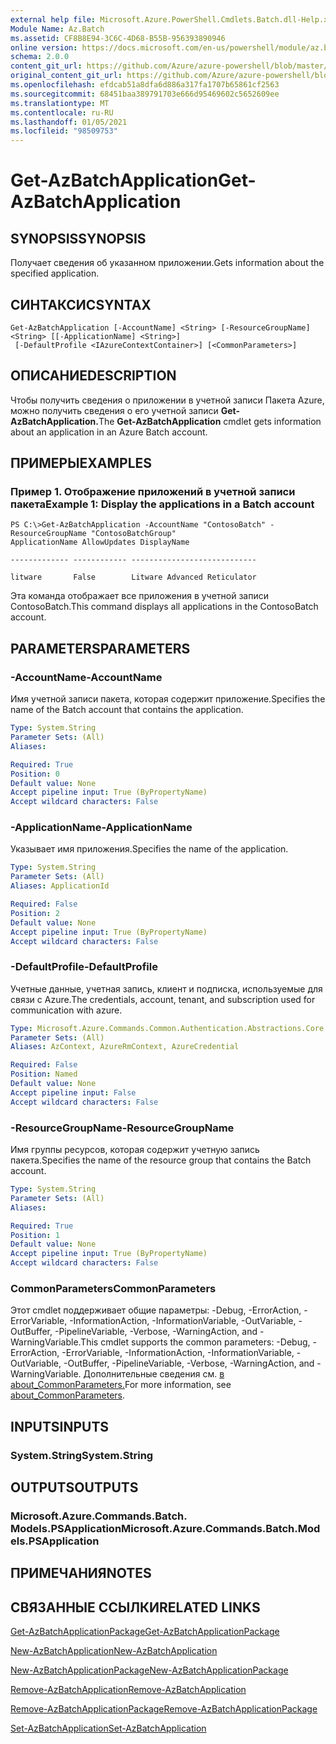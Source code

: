 ```yaml
---
external help file: Microsoft.Azure.PowerShell.Cmdlets.Batch.dll-Help.xml
Module Name: Az.Batch
ms.assetid: CF8B8E94-3C6C-4D68-B55B-956393890946
online version: https://docs.microsoft.com/en-us/powershell/module/az.batch/get-azbatchapplication
schema: 2.0.0
content_git_url: https://github.com/Azure/azure-powershell/blob/master/src/Batch/Batch/help/Get-AzBatchApplication.md
original_content_git_url: https://github.com/Azure/azure-powershell/blob/master/src/Batch/Batch/help/Get-AzBatchApplication.md
ms.openlocfilehash: efdcab51a8dfa6d886a317fa1707b65861cf2563
ms.sourcegitcommit: 68451baa389791703e666d95469602c5652609ee
ms.translationtype: MT
ms.contentlocale: ru-RU
ms.lasthandoff: 01/05/2021
ms.locfileid: "98509753"
---
```

# <span data-ttu-id="3a7b1-101">Get-AzBatchApplication</span><span class="sxs-lookup"><span data-stu-id="3a7b1-101">Get-AzBatchApplication</span></span>

## <span data-ttu-id="3a7b1-102">SYNOPSIS</span><span class="sxs-lookup"><span data-stu-id="3a7b1-102">SYNOPSIS</span></span>
<span data-ttu-id="3a7b1-103">Получает сведения об указанном приложении.</span><span class="sxs-lookup"><span data-stu-id="3a7b1-103">Gets information about the specified application.</span></span>

## <span data-ttu-id="3a7b1-104">СИНТАКСИС</span><span class="sxs-lookup"><span data-stu-id="3a7b1-104">SYNTAX</span></span>

```
Get-AzBatchApplication [-AccountName] <String> [-ResourceGroupName] <String> [[-ApplicationName] <String>]
 [-DefaultProfile <IAzureContextContainer>] [<CommonParameters>]
```

## <span data-ttu-id="3a7b1-105">ОПИСАНИЕ</span><span class="sxs-lookup"><span data-stu-id="3a7b1-105">DESCRIPTION</span></span>
<span data-ttu-id="3a7b1-106">Чтобы получить сведения о приложении в учетной записи Пакета Azure, можно получить сведения о его учетной записи **Get-AzBatchApplication.**</span><span class="sxs-lookup"><span data-stu-id="3a7b1-106">The **Get-AzBatchApplication** cmdlet gets information about an application in an Azure Batch account.</span></span>

## <span data-ttu-id="3a7b1-107">ПРИМЕРЫ</span><span class="sxs-lookup"><span data-stu-id="3a7b1-107">EXAMPLES</span></span>

### <span data-ttu-id="3a7b1-108">Пример 1. Отображение приложений в учетной записи пакета</span><span class="sxs-lookup"><span data-stu-id="3a7b1-108">Example 1: Display the applications in a Batch account</span></span>
```
PS C:\>Get-AzBatchApplication -AccountName "ContosoBatch" -ResourceGroupName "ContosoBatchGroup"
ApplicationName AllowUpdates DisplayName

------------- ------------ ----------------------------

litware       False        Litware Advanced Reticulator
```

<span data-ttu-id="3a7b1-109">Эта команда отображает все приложения в учетной записи ContosoBatch.</span><span class="sxs-lookup"><span data-stu-id="3a7b1-109">This command displays all applications in the ContosoBatch account.</span></span>

## <span data-ttu-id="3a7b1-110">PARAMETERS</span><span class="sxs-lookup"><span data-stu-id="3a7b1-110">PARAMETERS</span></span>

### <span data-ttu-id="3a7b1-111">-AccountName</span><span class="sxs-lookup"><span data-stu-id="3a7b1-111">-AccountName</span></span>
<span data-ttu-id="3a7b1-112">Имя учетной записи пакета, которая содержит приложение.</span><span class="sxs-lookup"><span data-stu-id="3a7b1-112">Specifies the name of the Batch account that contains the application.</span></span>

```yaml
Type: System.String
Parameter Sets: (All)
Aliases:

Required: True
Position: 0
Default value: None
Accept pipeline input: True (ByPropertyName)
Accept wildcard characters: False
```

### <span data-ttu-id="3a7b1-113">-ApplicationName</span><span class="sxs-lookup"><span data-stu-id="3a7b1-113">-ApplicationName</span></span>
<span data-ttu-id="3a7b1-114">Указывает имя приложения.</span><span class="sxs-lookup"><span data-stu-id="3a7b1-114">Specifies the name of the application.</span></span>

```yaml
Type: System.String
Parameter Sets: (All)
Aliases: ApplicationId

Required: False
Position: 2
Default value: None
Accept pipeline input: True (ByPropertyName)
Accept wildcard characters: False
```

### <span data-ttu-id="3a7b1-115">-DefaultProfile</span><span class="sxs-lookup"><span data-stu-id="3a7b1-115">-DefaultProfile</span></span>
<span data-ttu-id="3a7b1-116">Учетные данные, учетная запись, клиент и подписка, используемые для связи с Azure.</span><span class="sxs-lookup"><span data-stu-id="3a7b1-116">The credentials, account, tenant, and subscription used for communication with azure.</span></span>

```yaml
Type: Microsoft.Azure.Commands.Common.Authentication.Abstractions.Core.IAzureContextContainer
Parameter Sets: (All)
Aliases: AzContext, AzureRmContext, AzureCredential

Required: False
Position: Named
Default value: None
Accept pipeline input: False
Accept wildcard characters: False
```

### <span data-ttu-id="3a7b1-117">-ResourceGroupName</span><span class="sxs-lookup"><span data-stu-id="3a7b1-117">-ResourceGroupName</span></span>
<span data-ttu-id="3a7b1-118">Имя группы ресурсов, которая содержит учетную запись пакета.</span><span class="sxs-lookup"><span data-stu-id="3a7b1-118">Specifies the name of the resource group that contains the Batch account.</span></span>

```yaml
Type: System.String
Parameter Sets: (All)
Aliases:

Required: True
Position: 1
Default value: None
Accept pipeline input: True (ByPropertyName)
Accept wildcard characters: False
```

### <span data-ttu-id="3a7b1-119">CommonParameters</span><span class="sxs-lookup"><span data-stu-id="3a7b1-119">CommonParameters</span></span>
<span data-ttu-id="3a7b1-120">Этот cmdlet поддерживает общие параметры: -Debug, -ErrorAction, -ErrorVariable, -InformationAction, -InformationVariable, -OutVariable, -OutBuffer, -PipelineVariable, -Verbose, -WarningAction, and -WarningVariable.</span><span class="sxs-lookup"><span data-stu-id="3a7b1-120">This cmdlet supports the common parameters: -Debug, -ErrorAction, -ErrorVariable, -InformationAction, -InformationVariable, -OutVariable, -OutBuffer, -PipelineVariable, -Verbose, -WarningAction, and -WarningVariable.</span></span> <span data-ttu-id="3a7b1-121">Дополнительные сведения см. [в about_CommonParameters.](http://go.microsoft.com/fwlink/?LinkID=113216)</span><span class="sxs-lookup"><span data-stu-id="3a7b1-121">For more information, see [about_CommonParameters](http://go.microsoft.com/fwlink/?LinkID=113216).</span></span>

## <span data-ttu-id="3a7b1-122">INPUTS</span><span class="sxs-lookup"><span data-stu-id="3a7b1-122">INPUTS</span></span>

### <span data-ttu-id="3a7b1-123">System.String</span><span class="sxs-lookup"><span data-stu-id="3a7b1-123">System.String</span></span>

## <span data-ttu-id="3a7b1-124">OUTPUTS</span><span class="sxs-lookup"><span data-stu-id="3a7b1-124">OUTPUTS</span></span>

### <span data-ttu-id="3a7b1-125">Microsoft.Azure.Commands.Batch. Models.PSApplication</span><span class="sxs-lookup"><span data-stu-id="3a7b1-125">Microsoft.Azure.Commands.Batch.Models.PSApplication</span></span>

## <span data-ttu-id="3a7b1-126">ПРИМЕЧАНИЯ</span><span class="sxs-lookup"><span data-stu-id="3a7b1-126">NOTES</span></span>

## <span data-ttu-id="3a7b1-127">СВЯЗАННЫЕ ССЫЛКИ</span><span class="sxs-lookup"><span data-stu-id="3a7b1-127">RELATED LINKS</span></span>

[<span data-ttu-id="3a7b1-128">Get-AzBatchApplicationPackage</span><span class="sxs-lookup"><span data-stu-id="3a7b1-128">Get-AzBatchApplicationPackage</span></span>](./Get-AzBatchApplicationPackage.md)

[<span data-ttu-id="3a7b1-129">New-AzBatchApplication</span><span class="sxs-lookup"><span data-stu-id="3a7b1-129">New-AzBatchApplication</span></span>](./New-AzBatchApplication.md)

[<span data-ttu-id="3a7b1-130">New-AzBatchApplicationPackage</span><span class="sxs-lookup"><span data-stu-id="3a7b1-130">New-AzBatchApplicationPackage</span></span>](./New-AzBatchApplicationPackage.md)

[<span data-ttu-id="3a7b1-131">Remove-AzBatchApplication</span><span class="sxs-lookup"><span data-stu-id="3a7b1-131">Remove-AzBatchApplication</span></span>](./Remove-AzBatchApplication.md)

[<span data-ttu-id="3a7b1-132">Remove-AzBatchApplicationPackage</span><span class="sxs-lookup"><span data-stu-id="3a7b1-132">Remove-AzBatchApplicationPackage</span></span>](./Remove-AzBatchApplicationPackage.md)

[<span data-ttu-id="3a7b1-133">Set-AzBatchApplication</span><span class="sxs-lookup"><span data-stu-id="3a7b1-133">Set-AzBatchApplication</span></span>](./Set-AzBatchApplication.md)


